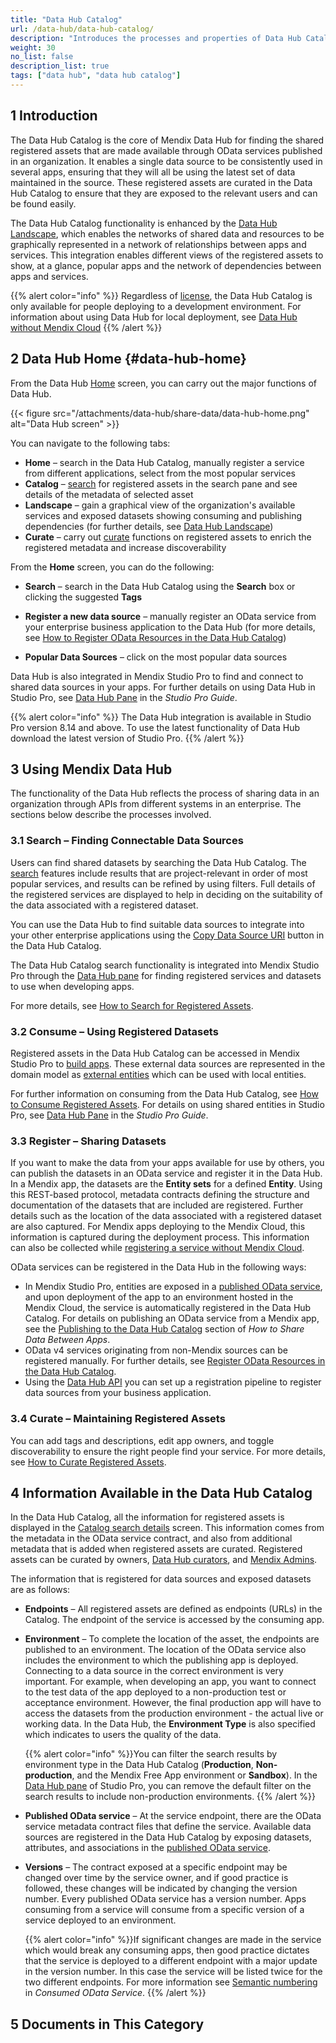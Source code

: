 ```yaml
---
title: "Data Hub Catalog"
url: /data-hub/data-hub-catalog/
description: "Introduces the processes and properties of Data Hub Catalog."
weight: 30
no_list: false 
description_list: true 
tags: ["data hub", "data hub catalog"]
---
```


## 1 Introduction

The Data Hub Catalog is the core of Mendix Data Hub for finding the shared registered assets that are made available through OData services published in an organization. It enables a single data source to be consistently used in several apps, ensuring that they will all be using the latest set of data maintained in the source. These registered assets are curated in the Data Hub Catalog to ensure that they are exposed to the relevant users and can be found easily.

The Data Hub Catalog functionality is enhanced by the [Data Hub Landscape](/data-hub/data-hub-landscape/), which enables the networks of shared data and resources to be graphically represented in a network of relationships between apps and services. This integration enables different views of the registered assets to show, at a glance, popular apps and the network of dependencies between apps and services.

{{% alert color="info" %}}
Regardless of [license](/data-hub/#data-hub-licences), the Data Hub Catalog is only available for people deploying to a development environment. For information about using Data Hub for local deployment, see [Data Hub without Mendix Cloud](/data-hub/non-mendix-cloud/) {{% /alert %}}


## 2 Data Hub Home {#data-hub-home}

From the Data Hub [Home](https://hub.mendix.com) screen, you can carry out the major functions of Data Hub.

{{< figure src="/attachments/data-hub/share-data/data-hub-home.png" alt="Data Hub screen" >}}

You can navigate to the following tabs:

* **Home** – search in the Data Hub Catalog, manually register a service from different applications, select from the most popular services
* **Catalog** – [search](/data-hub/data-hub-catalog/search/) for registered assets in the search pane and see details of the metadata of selected asset
* **Landscape** – gain a graphical view of the organization's available services and exposed datasets showing consuming and publishing dependencies (for further details, see [Data Hub Landscape](/data-hub/data-hub-landscape/))
* **Curate** – carry out [curate](/data-hub/data-hub-catalog/curate/) functions on registered assets to enrich the registered metadata and increase discoverability

From the **Home** screen, you can do the following:

* **Search** – search in the Data Hub Catalog using the **Search** box or clicking the suggested **Tags**
* **Register a new data source** – manually register an OData service from your enterprise business application to the Data Hub (for more details, see [How to Register OData Resources in the Data Hub Catalog](/data-hub/data-hub-catalog/register-data/))

* **Popular Data Sources** – click on the most popular data sources

Data Hub is also integrated in Mendix Studio Pro to find and connect to shared data sources in your apps. For further details on using Data Hub in Studio Pro, see [Data Hub Pane](/refguide/data-hub-pane/) in the *Studio Pro Guide*.

{{% alert color="info" %}}
The Data Hub integration is available in Studio Pro version 8.14 and above. To use the latest functionality of Data Hub download the latest version of Studio Pro. {{% /alert %}}

## 3 Using Mendix Data Hub

The functionality of the Data Hub reflects the process of sharing data in an organization through APIs from different systems in an enterprise. The sections below describe the processes involved.

### 3.1 Search – Finding Connectable Data Sources

Users can find shared datasets by searching the Data Hub Catalog. The [search](/data-hub/data-hub-catalog/search/) features include results that are project-relevant in order of most popular services, and results can be refined by using filters. Full details of the registered services are displayed to help in deciding on the suitability of the data associated with a registered dataset.

You can use the Data Hub to find suitable data sources to integrate into your other enterprise applications using the [Copy Data Source URI](/data-hub/data-hub-catalog/search/#service-details) button in the Data Hub Catalog.

The Data Hub Catalog search functionality is integrated into Mendix Studio Pro through the [Data Hub pane](/refguide/data-hub-pane/) for finding registered services and datasets to use when developing apps.

For more details, see [How to Search for Registered Assets](/data-hub/data-hub-catalog/search/).

### 3.2 Consume – Using Registered Datasets

Registered assets in the Data Hub Catalog can be accessed in Mendix Studio Pro to [build apps](/refguide/modeling/). These external data sources are represented in the domain model as [external entities](/refguide/external-entities/) which can be used with local entities.

For further information on consuming from the Data Hub Catalog, see [How to Consume Registered Assets](/data-hub/data-hub-catalog/consume/). For details on using shared entities in Studio Pro, see [Data Hub Pane](/refguide/data-hub-pane/) in the *Studio Pro Guide*.

### 3.3 Register – Sharing Datasets

If you want to make the data from your apps available for use by others, you can publish the datasets in an OData service and register it in the Data Hub. In a Mendix app, the datasets are the **Entity sets** for a defined **Entity**. Using this REST-based protocol, metadata contracts defining the structure and documentation of the datasets that are included are registered. Further details such as the location of the data associated with a registered dataset are also captured. For Mendix apps deploying to the Mendix Cloud, this information is captured during the deployment process. This information can also be collected while [registering a service without Mendix Cloud](/data-hub/data-hub-catalog/register-data/).

OData services can be registered in the Data Hub in the following ways:

* In Mendix Studio Pro, entities are exposed in a [published OData service](/refguide/published-odata-services/), and upon deployment of the app to an environment hosted in the Mendix Cloud, the service is automatically registered in the Data Hub Catalog. For details on publishing an OData service from a Mendix app, see the [Publishing to the Data Hub Catalog](/data-hub/share-data/#publishing) section of *How to Share Data Between Apps*.
* OData v4 services originating from non-Mendix sources can be registered manually. For further details, see [Register OData Resources in the Data Hub Catalog](/data-hub/data-hub-catalog/register-data/).
* Using the [Data Hub API](/apidocs-mxsdk/apidocs/data-hub-apis/) you can set up a registration pipeline to register data sources from your business application.

### 3.4 Curate – Maintaining Registered Assets

You can add tags and descriptions, edit app owners, and toggle discoverability to ensure the right people find your service. For more details, see [How to Curate Registered Assets](/data-hub/data-hub-catalog/curate/).

## 4 Information Available in the Data Hub Catalog

In the Data Hub Catalog, all the information for registered assets is displayed in the [Catalog search details](/data-hub/data-hub-catalog/search/#search-details) screen. This information comes from the metadata in the OData service contract, and also from additional metadata that is added when registered assets are curated. Registered assets can be curated by owners, [Data Hub curators](/data-hub/#curator), and [Mendix Admins](/data-hub/#admin).

The information that is registered for data sources and exposed datasets are as follows:

* **Endpoints** – All registered assets are defined as endpoints (URLs) in the Catalog. The endpoint of the service is accessed by the consuming app.
* **Environment** – To complete the location of the asset, the endpoints are published to an environment. The location of the OData service also includes the environment to which the publishing app is deployed. Connecting to a data source in the correct environment is very important. For example, when developing an app, you want to connect to the test data of the app deployed to a non-production test or acceptance environment. However, the final production app will have to access the datasets from the production environment - the actual live or working data. In the Data Hub, the **Environment Type** is also specified which indicates to users the quality of the data.

    {{% alert color="info" %}}You can filter the search results by environment type in the Data Hub Catalog (**Production**, **Non-production**, and the Mendix Free App environment or **Sandbox**). In the [Data Hub pane](/refguide/data-hub-pane/) of Studio Pro, you can remove the default filter on the search results to include non-production environments. {{% /alert %}}

* **Published OData service** – At the service endpoint, there are the OData service metadata contract files that define the service. Available data sources are registered in the Data Hub Catalog by exposing  datasets, attributes, and associations in the [published OData service](/refguide/published-odata-services/). 
* **Versions** – The contract exposed at a specific endpoint may be changed over time by the service owner, and if good practice is followed, these changes will be indicated by changing the version number. Every published OData service has a version number. Apps consuming from a service will consume from a specific version of a service deployed to an environment.

    {{% alert color="info" %}}If significant changes are made in the service which would break any consuming apps, then good practice dictates that the service is deployed to a different endpoint with a major update in the version number. In this case the service will be listed twice for the two different endpoints. For more information see [Semantic numbering](/refguide/consumed-odata-service/#semantic) in *Consumed OData Service*. {{% /alert %}}

## 5 Documents in This Category
